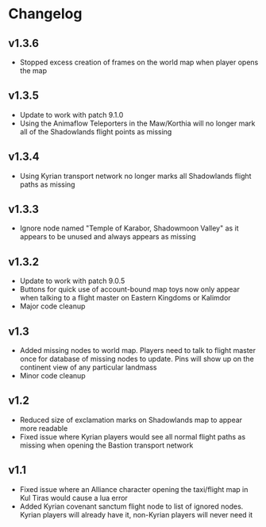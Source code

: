 # Changelog

## v1.3.6
* Stopped excess creation of frames on the world map when player opens the map

## v1.3.5
* Update to work with patch 9.1.0
* Using the Animaflow Teleporters in the Maw/Korthia will no longer mark all of the Shadowlands flight points as missing

## v1.3.4
* Using Kyrian transport network no longer marks all Shadowlands flight paths as missing

## v1.3.3
* Ignore node named "Temple of Karabor, Shadowmoon Valley" as it appears to be unused and always appears as missing

## v1.3.2
* Update to work with patch 9.0.5
* Buttons for quick use of account-bound map toys now only appear when talking to a flight master on Eastern Kingdoms or Kalimdor
* Major code cleanup

## v1.3
* Added missing nodes to world map. Players need to talk to flight master once for database of missing nodes to update. Pins will show up on the continent view of any particular landmass
* Minor code cleanup

## v1.2
* Reduced size of exclamation marks on Shadowlands map to appear more readable
* Fixed issue where Kyrian players would see all normal flight paths as missing when opening the Bastion transport network

## v1.1
* Fixed issue where an Alliance character opening the taxi/flight map in Kul Tiras would cause a lua error
* Added Kyrian covenant sanctum flight node to list of ignored nodes. Kyrian players will already have it, non-Kyrian players will never need it
